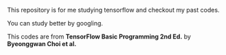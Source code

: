 This repository is for me studying tensorflow and checkout my past codes.

You can study better by googling.



This codes are from **TensorFlow Basic Programming 2nd Ed.** by **Byeonggwan Choi et al.**
